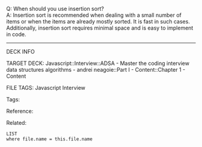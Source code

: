Q: When should you use insertion sort?  
A: Insertion sort is recommended when dealing with a small number of items or when the items are already mostly sorted. It is fast in such cases. Additionally, insertion sort requires minimal space and is easy to implement in code.
<!--ID: 1690027053962-->

---

DECK INFO

TARGET DECK: Javascript::Interview::ADSA - Master the coding interview data structures algorithms - andrei neagoie::Part I - Content::Chapter 1 - Content

FILE TAGS: Javascript Interview

Tags:

Reference:

Related:

```dataview
LIST
where file.name = this.file.name
```
